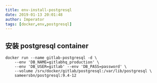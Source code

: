```yaml
---
title: env-install-postgresql
date: 2019-01-13 20:01:48
author: Imperator
tags: [docker,env,postgresql]
---
```


## 安装 postgresql container

``` docker
docker run --name gitlab-postgresql -d \
    --env 'DB_NAME=gitlabhq_production' \
    --env 'DB_USER=gitlab' --env 'DB_PASS=password' \
    --volume /srv/docker/gitlab/postgresql:/var/lib/postgresql \
    sameersbn/postgresql:9.4-12
```
